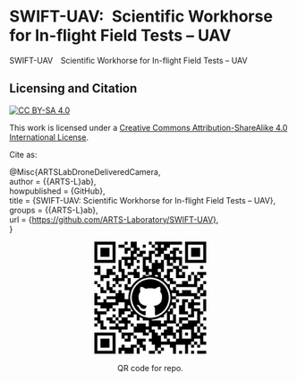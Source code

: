 # SWIFT-UAV: Scientific Workhorse for In-flight Field Tests – UAV


SWIFT-UAV  Scientific Workhorse for In-flight Field Tests – UAV






## Licensing and Citation

[![CC BY-SA 4.0][cc-by-sa-shield]][cc-by-sa]

This work is licensed under a
[Creative Commons Attribution-ShareAlike 4.0 International License][cc-by-sa].

[cc-by-sa]: http://creativecommons.org/licenses/by-sa/4.0/
[cc-by-sa-image]: https://licensebuttons.net/l/by-sa/4.0/88x31.png
[cc-by-sa-shield]: https://img.shields.io/badge/License-CC%20BY--SA%204.0-lightgrey.svg


Cite as:

@Misc{ARTSLabDroneDeliveredCamera,     
  author = {{ARTS-L}ab},  
  howpublished = {GitHub},    
  title  = {SWIFT-UAV: Scientific Workhorse for In-flight Field Tests – UAV},    
  groups = {{ARTS-L}ab},    
  url    = {https://github.com/ARTS-Laboratory/SWIFT-UAV},   
}




<p align="center">
<img src="media/QR-code.png" alt="drawing" width="200"/>
</p>
<p align="center">
QR code for repo.
</p>
